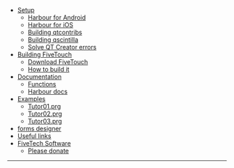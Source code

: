  * [Setup](Setup)
    * [Harbour for Android](build_Harbour_for_Android)
    * [Harbour for iOS](build_Harbour_for_iOS)
    * [Building qtcontribs](building_qtcontribs)
    * [Building qscintilla](building_qscintilla)
    * [Solve QT Creator errors](solve_QT_Creator_errors)
  * [Building FiveTouch]()
    * [Download FiveTouch](download_fivetouch)
    * [How to build it](how_to_build_Fivetouch)
  * [Documentation]()
    * [Functions](FiveTouch_functions)
    * [Harbour docs](https://harbour.github.io/doc/)
  * [Examples]()
    * [Tutor01.prg](tutor01.prg)
    * [Tutor02.prg](tutor02.prg)
    * [Tutor03.prg](tutor03.prg)
  * [forms designer](fivetouch_forms_designer)
  * [Useful links](useful_links)
  * [FiveTech Software](http://www.fivetechsoft.com)
    * [Please donate](Please_donate)

***

